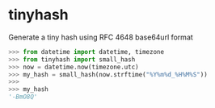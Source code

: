# tinyhash

Generate a tiny hash using RFC 4648 base64url format


```python
>>> from datetime import datetime, timezone
>>> from tinyhash import small_hash
>>> now = datetime.now(timezone.utc)
>>> my_hash = small_hash(now.strftime("%Y%m%d_%H%M%S"))
>>>
>>> my_hash
'-BmO8Q'

```
